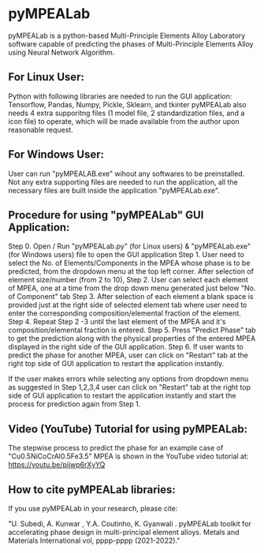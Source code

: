 # pyMPEALab

pyMPEALab is a python-based Multi-Principle Elements Alloy Laboratory software capable of predicting the phases of Multi-Principle Elements Alloy using Neural Network Algorithm.


## For Linux User:
Python with following libraries are needed to run the GUI application: Tensorflow, Pandas, Numpy, Pickle, Sklearn, and tkinter
pyMPEALab also needs 4 extra supporitng files (1 model file, 2 standardization files, and a icon file) to operate, which will be made available from the author upon reasonable request. 


## For Windows User:
User can run "pyMPEALAB.exe" wihout any softwares to be preinstalled.
Not any extra supporting files are needed to run the application, all the necessary files are built inside the application "pyMPEALab.exe".


## Procedure for using "pyMPEALab" GUI Application:

Step 0. Open / Run "pyMPEALab.py" (for Linux users) & "pyMPEALab.exe" (for Windows users) file to open the GUI application
Step 1. User need to select the No. of Elements/Components in the MPEA whose phase is to be predicted, from the dropdown menu at the top left corner.
		    After selection of element size/number (from 2 to 10),
Step 2. User can select each element of MPEA, one at a time from the drop down menu generated just below "No. of Component" tab
Step 3. After selection of each element a blank space is provided just at the right side of selected element tab where user need to enter the corresponding composition/elemental           fraction of the element.
Step 4. Repeat Step 2 -3 until the last element of the MPEA and it's composition/elemental fraction is entered.
Step 5. Press "Predict Phase" tab to get the prediction along with the physical properties of the entered MPEA displayed in the right side of the GUI application.
Step 6. If user wants to predict the phase for another MPEA, user can click on "Restart" tab at the right top side of GUI application to restart the application instantly.


If the user makes errors while selecting any options from dropdown menu as suggested in Step 1,2,3,4 user can click on "Restart" tab at the right top side of GUI application to restart the application instantly and start the process for prediction again from Step 1.



## Video (YouTube) Tutorial for using pyMPEALab:
The stepwise process to predict the phase for an example case of "Cu0.5NiCoCrAl0.5Fe3.5" MPEA is shown in the YouTube video tutorial at: https://youtu.be/pijwp6rXyYQ



## How to cite pyMPEALab libraries:
If you use pyMPEALab in your research, please cite:

"U. Subedi, A. Kunwar , Y.A. Coutinho, K. Gyanwali . pyMPEALab toolkit for accelerating phase design in multi-principal element alloys. Metals  and Materials International vol, pppp-pppp (2021-2022)."
